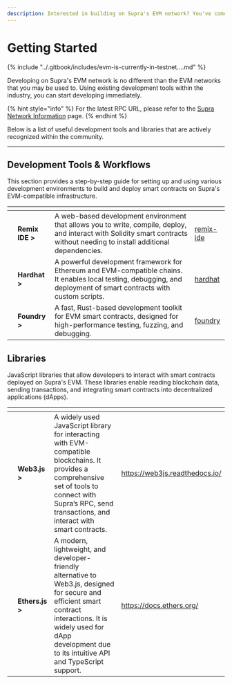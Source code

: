 ```yaml
---
description: Interested in building on Supra's EVM network? You've come to the right place!
---
```


# Getting Started

{% include "../.gitbook/includes/evm-is-currently-in-testnet....md" %}

Developing on Supra's EVM network is no different than the EVM networks that you may be used to. Using existing development tools within the industry, you can start developing immediately.

{% hint style="info" %}
For the latest RPC URL, please refer to the [Supra Network Information](../network-information.md) page.
{% endhint %}

Below is a list of useful development tools and libraries that are actively recognized within the community.

***

## Development Tools & Workflows

This section provides a step-by-step guide for setting up and using various development environments to build and deploy smart contracts on Supra's EVM-compatible infrastructure.

<table data-view="cards"><thead><tr><th></th><th></th><th></th><th data-hidden data-card-target data-type="content-ref"></th></tr></thead><tbody><tr><td></td><td><strong>Remix IDE ></strong></td><td>A web-based development environment that allows you to write, compile, deploy, and interact with Solidity smart contracts without needing to install additional dependencies.</td><td><a href="remix-ide/">remix-ide</a></td></tr><tr><td></td><td><strong>Hardhat ></strong></td><td>A powerful development framework for Ethereum and EVM-compatible chains. It enables local testing, debugging, and deployment of smart contracts with custom scripts.</td><td><a href="hardhat/">hardhat</a></td></tr><tr><td></td><td><strong>Foundry ></strong></td><td>A fast, Rust-based development toolkit for EVM smart contracts, designed for high-performance testing, fuzzing, and debugging.</td><td><a href="foundry/">foundry</a></td></tr></tbody></table>

## Libraries

JavaScript libraries that allow developers to interact with smart contracts deployed on Supra's EVM. These libraries enable reading blockchain data, sending transactions, and integrating smart contracts into decentralized applications (dApps).

<table data-view="cards"><thead><tr><th></th><th></th><th></th><th data-hidden data-card-target data-type="content-ref"></th></tr></thead><tbody><tr><td></td><td><strong>Web3.js ></strong></td><td>A widely used JavaScript library for interacting with EVM-compatible blockchains. It provides a comprehensive set of tools to connect with Supra’s RPC, send transactions, and interact with smart contracts.</td><td><a href="https://web3js.readthedocs.io/">https://web3js.readthedocs.io/</a></td></tr><tr><td></td><td><strong>Ethers.js ></strong></td><td>A modern, lightweight, and developer-friendly alternative to Web3.js, designed for secure and efficient smart contract interactions. It is widely used for dApp development due to its intuitive API and TypeScript support.</td><td><a href="https://docs.ethers.org/">https://docs.ethers.org/</a></td></tr></tbody></table>
